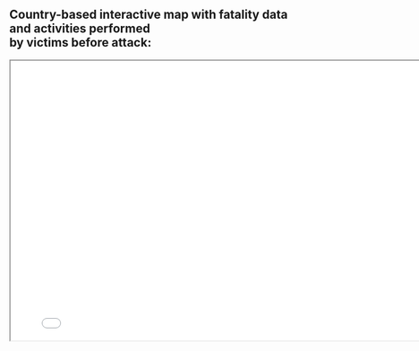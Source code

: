 <Body>
   <div class="col-lg-12 text-center">
     <h2> Country-based interactive map with fatality data and activities performed <br/> by victims before attack: </h2>
   </div>
                        

  <iframe src="Global-Shark-Attacks-Map.html" height="500" width="800"></iframe>
<Body>
